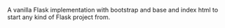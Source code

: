 A vanilla Flask implementation with bootstrap and base and index html to start any kind of Flask project from.
